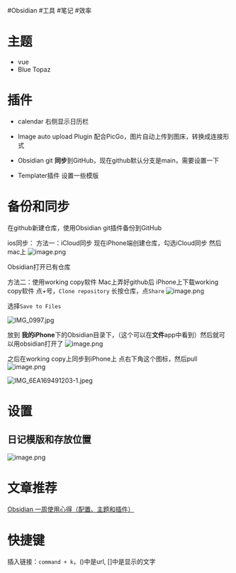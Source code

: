 #Obsidian #工具 #笔记 #效率

# 主题
* vue
* Blue Topaz

# 插件
* calendar
  右侧显示日历栏

* Image auto upload Plugin
  配合PicGo，图片自动上传到图床，转换成连接形式

* Obsidian git
  **同步**到GitHub，现在github默认分支是main，需要设置一下


* Templater插件
  设置一些模版

# 备份和同步
在github新建仓库，使用Obsidian git插件备份到GitHub

ios同步：
方法一：iCloud同步
现在iPhone端创建仓库，勾选iCloud同步
然后mac上
![image.png](https://raw.githubusercontent.com/guchaolong/articleImgs/master/20230730055640.png)

Obsidian打开已有仓库



方法二：使用working copy软件
Mac上弄好github后
iPhone上下载working copy软件
点+号，`Clone repository`
长按仓库，点`Share`
![image.png](https://raw.githubusercontent.com/guchaolong/articleImgs/master/20230730060618.png)


选择`Save to Files`


![IMG_0997.jpg](https://raw.githubusercontent.com/guchaolong/articleImgs/master/IMG_0997.jpg)

放到 **我的iPhone**下的Obsidian目录下，（这个可以在**文件**app中看到）然后就可以用obsidian打开了
![image.png](https://raw.githubusercontent.com/guchaolong/articleImgs/master/20230730060836.png)


之后在working copy上同步到iPhone上
点右下角这个图标，然后pull
![image.png](https://raw.githubusercontent.com/guchaolong/articleImgs/master/20230730061313.png)


![IMG_6EA169491203-1.jpeg](https://raw.githubusercontent.com/guchaolong/articleImgs/master/IMG_6EA169491203-1.jpeg)



# 设置
## 日记模版和存放位置
![image.png](https://raw.githubusercontent.com/guchaolong/articleImgs/master/20230730043916.png)




# 文章推荐
[Obsidian 一周使用心得（配置、主题和插件）](https://zhuanlan.zhihu.com/p/534185171)


# 快捷键
插入链接：`command + k`，()中是url, \[\]中是显示的文字


